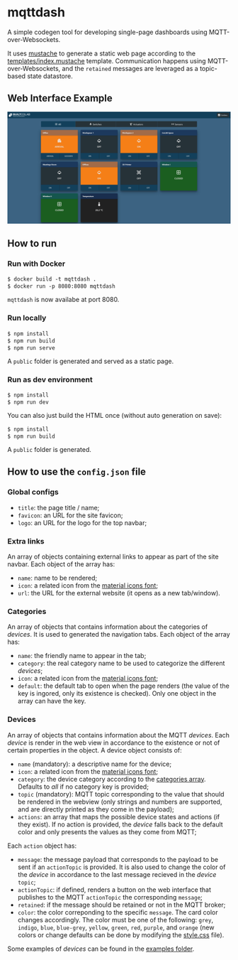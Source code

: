 # mqttdash

A simple codegen tool for developing single-page dashboards using MQTT-over-Websockets.

It uses [mustache](https://mustache.github.io/) to generate a static web page according to the [templates/index.mustache](templates/index.mustache) template.
Communication happens using MQTT-over-Websockets, and the `retained` messages are leveraged as a topic-based state datastore.

## Web Interface Example

![docs/index](docs/index.png)

## How to run

### Run with Docker

```
$ docker build -t mqttdash .
$ docker run -p 8080:8080 mqttdash
```

`mqttdash` is now availabe at port 8080.

### Run locally

```
$ npm install
$ npm run build
$ npm run serve
```

A `public` folder is generated and served as a static page.

### Run as dev environment

```
$ npm install
$ npm run dev
```

You can also just build the HTML once (without auto generation on save):

```
$ npm install
$ npm run build
```

A `public` folder is generated.

## How to use the `config.json` file

### Global configs

- `title`: the page title / name;
- `favicon`: an URL for the site favicon;
- `logo`: an URL for the logo for the top navbar;

### Extra links

An array of objects containing external links to appear as part of the site navbar. Each object of the array has:

- `name`: name to be rendered;
- `icon`: a related icon from the [material icons font](https://fonts.google.com/icons?selected=Material+Icons);
- `url`: the URL for the external website (it opens as a new tab/window).

### Categories

An array of objects that contains information about the categories of _devices_. It is used to generated the navigation tabs. Each object of the array has:

- `name`: the friendly name to appear in the tab;
- `category`: the real category name to be used to categorize the different _devices_;
- `icon`: a related icon from the [material icons font](https://fonts.google.com/icons?selected=Material+Icons);
- `default`: the default tab to open when the page renders (the value of the key is ingored, only its existence is checked). Only one object in the array can have the key.

### Devices

An array of objects that contains information about the MQTT _devices_. Each _device_ is render in the web view in accordance to the existence or not of certain properties in the object. A device object consists of:

- `name` (mandatory): a descriptive name for the device;
- `icon`: a related icon from the [material icons font](https://fonts.google.com/icons?selected=Material+Icons);
- `category`: the device category according to the [categories array](#categories). Defaults to _all_ if no category key is provided;
- `topic` (mandatory): MQTT topic corresponding to the value that should be rendered in the webview (only strings and numbers are supported, and are directly printed as they come in the payload);
- `actions`: an array that maps the possible device states and actions (if they exist). If no action is provided, the _device_ falls back to the default color and only presents the values as they come from MQTT;

Each `action` object has:

- `message`: the message payload that corresponds to the payload to be sent if an `actionTopic` is provided. It is also used to change the color of the _device_ in accordance to the last message recieved in the _device_ `topic`;
- `actionTopic`: if defined, renders a button on the web interface that publishes to the MQTT `actionTopic` the corresponding `message`;
- `retained`: if the message should be retained or not in the MQTT broker;
- `color`: the color correponding to the specific `message`. The card color changes accordingly. The color must be one of the following: `grey`, `indigo`, `blue`, `blue-grey`, `yellow`, `green`, `red`, `purple`, and `orange` (new colors or change defaults can be done by modifying the [style.css](style.css) file).

Some examples of _devices_ can be found in the [examples folder](examples).
